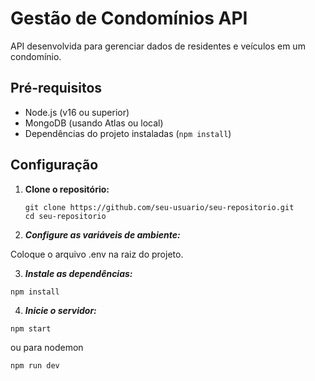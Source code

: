 # Gestão de Condomínios API

API desenvolvida para gerenciar dados de residentes e veículos em um condomínio. 

## Pré-requisitos

- Node.js (v16 ou superior)
- MongoDB (usando Atlas ou local)
- Dependências do projeto instaladas (`npm install`)

## Configuração

1. **Clone o repositório:**

   ```
   git clone https://github.com/seu-usuario/seu-repositorio.git
   cd seu-repositorio
   ```

2.  ***Configure as variáveis de ambiente:***

Coloque o arquivo .env na raiz do projeto.

3. ***Instale as dependências:***

```npm install```

4. ***Inicie o servidor:***

```npm start```

ou para nodemon

```npm run dev```